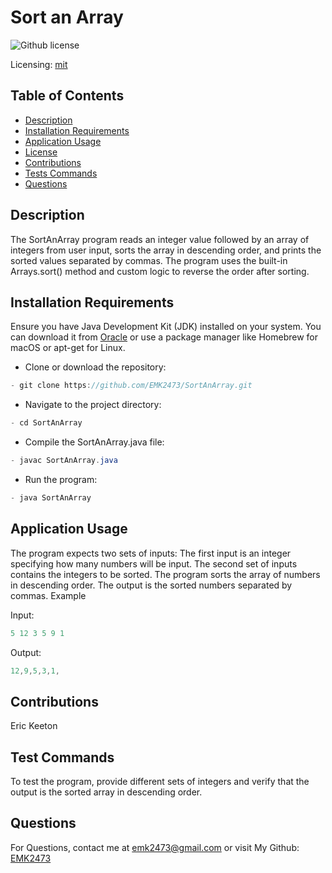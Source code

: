 # Sort an Array
![Github license](https://img.shields.io/badge/mit-blue.svg)
 
 Licensing: [mit](https://choosealicense.com/licenses/mit/)

## Table of Contents
- [Description](#description)
- [Installation Requirements](#installation-requirements)
- [Application Usage](#application-usage)
- [License](#licensing-information)
- [Contributions](#contributions)
- [Tests Commands](#tests-commands)
- [Questions](#questions)
## Description
The SortAnArray program reads an integer value followed by an array of integers from user input, sorts the array in descending order, and prints the sorted values separated by commas. The program uses the built-in Arrays.sort() method and custom logic to reverse the order after sorting.

## Installation Requirements
Ensure you have Java Development Kit (JDK) installed on your system. You can download it from [Oracle](https://www.oracle.com/java/technologies/downloads/) or use a package manager like Homebrew for macOS or apt-get for Linux. 

- Clone or download the repository: 
```Java 
- git clone https://github.com/EMK2473/SortAnArray.git 
```

- Navigate to the project directory: 
```Java
- cd SortAnArray 
```
- Compile the SortAnArray.java file: 
```Java
- javac SortAnArray.java 
```
- Run the program: 
```Java
- java SortAnArray
```

## Application Usage
The program expects two sets of inputs: The first input is an integer specifying how many numbers will be input. The second set of inputs contains the integers to be sorted. The program sorts the array of numbers in descending order. The output is the sorted numbers separated by commas. Example 

Input:
```Java
5 12 3 5 9 1 
```
Output:
```Java
12,9,5,3,1,
```
## Contributions
Eric Keeton

## Test Commands
To test the program, provide different sets of integers and verify that the output is the sorted array in descending order.

## Questions
For Questions, contact me at emk2473@gmail.com or visit My Github: [EMK2473](https://github.com/EMK2473)